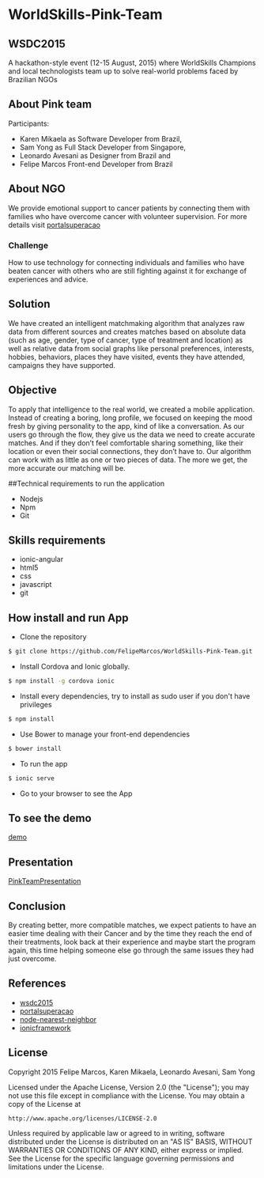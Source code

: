 # WorldSkills-Pink-Team
## WSDC2015
A hackathon-style event (12-15 August, 2015) where WorldSkills Champions and local technologists team up to solve real-world problems faced by Brazilian NGOs

## About Pink team
Participants:
* Karen Mikaela  as Software Developer from Brazil,
* Sam Yong as Full Stack Developer from Singapore,
* Leonardo Avesani as Designer from Brazil and
* Felipe Marcos Front-end Developer from Brazil

## About NGO
We provide emotional support to cancer patients by connecting them with families who have overcome cancer with volunteer supervision. For more details visit [portalsuperacao](ww.portalsuperacao.org)
 
### Challenge
How to use technology for connecting individuals and families who have beaten cancer with others who are still fighting against it for exchange of experiences and advice.

## Solution
We have created an intelligent matchmaking algorithm that analyzes raw data from different sources and creates matches based on absolute data (such as age, gender, type of cancer, type of treatment and location) as well as relative data from social graphs like personal preferences, interests, hobbies, behaviors, places they have visited, events they have attended, campaigns they have supported.

## Objective
To apply that intelligence to the real world, we created a mobile application. Instead of creating a boring, long profile, we focused on keeping the mood fresh by giving personality to the app, kind of like a conversation. As our users go through the flow, they give us the data we need to create accurate matches. And if they don’t feel comfortable sharing something, like their location or even their social connections, they don’t have to. Our algorithm can work with as little as one or two pieces of data. The more we get, the more accurate our matching will be.

##Technical requirements to run the application
* Nodejs
* Npm
* Git
 
## Skills requirements
* ionic-angular
* html5
* css
* javascript
* git
  
## How install and run App
- Clone the repository
```sh
$ git clone https://github.com/FelipeMarcos/WorldSkills-Pink-Team.git
```
- Install Cordova and Ionic globally.
```sh
$ npm install -g cordova ionic
```
- Install every dependencies, try to install as sudo user if you don't have privileges
```sh
$ npm install
```
- Use Bower to manage your front-end dependencies 
```sh
$ bower install
```
-  To run the app
```sh
$ ionic serve 
```
-  Go to your browser to see the App
 
## To see the demo
[demo](_assets/demo_video/demo.mp4)

## Presentation
[PinkTeamPresentation](_assets/presentation/PinkTeamPresentation.pdf)

## Conclusion
By creating better, more compatible matches, we expect patients to have an easier time dealing with their Cancer and by the time they reach the end of their treatments, look back at their experience and maybe start the program again, this time helping someone else go through the same issues they had just overcome.
 
## References
- [wsdc2015](http://wsdc2015.worldskills.org/pt-br)
- [portalsuperacao](http://portalsuperacao.org/)
- [node-nearest-neighbor](https://github.com/aschuch/node-nearest-neighbor)
- [ionicframework](http://ionicframework.com/ )
 
## License

Copyright 2015 Felipe Marcos, Karen Mikaela, Leonardo Avesani, Sam Yong

Licensed under the Apache License, Version 2.0 (the "License");
you may not use this file except in compliance with the License.
You may obtain a copy of the License at

    http://www.apache.org/licenses/LICENSE-2.0

Unless required by applicable law or agreed to in writing, software
distributed under the License is distributed on an "AS IS" BASIS,
WITHOUT WARRANTIES OR CONDITIONS OF ANY KIND, either express or implied.
See the License for the specific language governing permissions and
limitations under the License.

